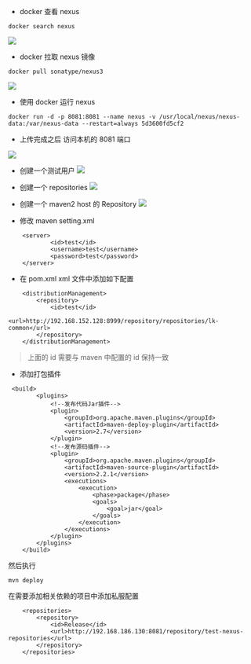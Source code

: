 - docker 查看 nexus

```shell
docker search nexus
```

![](https://ws1.sinaimg.cn/large/0066iHyhly1g19lmfhoofj31ly0lutb5.jpg)

- docker 拉取 nexus 镜像

```shell
docker pull sonatype/nexus3
```

![](https://ws1.sinaimg.cn/large/0066iHyhly1g19m1tj098j30vw06fwew.jpg)

- 使用 docker 运行 nexus

```shell
docker run -d -p 8081:8081 --name nexus -v /usr/local/nexus/nexus-data:/var/nexus-data --restart=always 5d3600fd5cf2
```

- 上传完成之后 访问本机的 8081 端口

![](https://ws1.sinaimg.cn/large/0066iHyhgy1g1a4g45fqjj31gd0isq51.jpg)

- 创建一个测试用户
  ![](https://ws1.sinaimg.cn/large/0066iHyhgy1g1a4hrrcwlj30qh0ey3yr.jpg)

- 创建一个 repositories
  ![](https://ws1.sinaimg.cn/large/0066iHyhgy1g1a4iy0skxj311h0cmwfi.jpg)

- 创建一个 maven2 host 的 Repository
  ![](https://ws1.sinaimg.cn/large/0066iHyhgy1g1a4l36dmzj30z50ml758.jpg)

- 修改 maven setting.xml

```
	<server>
			<id>test</id>
			<username>test</username>
			<password>test</password>
	</server>
```

- 在 pom.xml xml 文件中添加如下配置

```
    <distributionManagement>
        <repository>
            <id>test</id>
            <url>http://192.168.152.128:8999/repository/repositories/lk-common</url>
        </repository>
    </distributionManagement>

```

> 上面的 id 需要与 maven 中配置的 id 保持一致

- 添加打包插件

```
 <build>
        <plugins>
            <!--发布代码Jar插件-->
            <plugin>
                <groupId>org.apache.maven.plugins</groupId>
                <artifactId>maven-deploy-plugin</artifactId>
                <version>2.7</version>
            </plugin>
            <!--发布源码插件-->
            <plugin>
                <groupId>org.apache.maven.plugins</groupId>
                <artifactId>maven-source-plugin</artifactId>
                <version>2.2.1</version>
                <executions>
                    <execution>
                        <phase>package</phase>
                        <goals>
                            <goal>jar</goal>
                        </goals>
                    </execution>
                </executions>
            </plugin>
        </plugins>
    </build>
```

然后执行

```
mvn deploy
```

在需要添加相关依赖的项目中添加私服配置

```
    <repositories>
        <repository>
            <id>Release</id>
            <url>http://192.168.186.130:8081/repository/test-nexus-repositories</url>
        </repository>
    </repositories>
```
